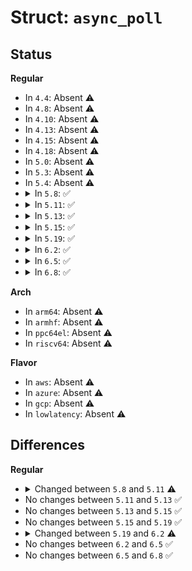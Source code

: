 # Struct: <code>async_poll</code>

## Status
<b>Regular</b>
<ul>
<li>
In <code>4.4</code>: Absent ⚠️
</li>
<li>
In <code>4.8</code>: Absent ⚠️
</li>
<li>
In <code>4.10</code>: Absent ⚠️
</li>
<li>
In <code>4.13</code>: Absent ⚠️
</li>
<li>
In <code>4.15</code>: Absent ⚠️
</li>
<li>
In <code>4.18</code>: Absent ⚠️
</li>
<li>
In <code>5.0</code>: Absent ⚠️
</li>
<li>
In <code>5.3</code>: Absent ⚠️
</li>
<li>
In <code>5.4</code>: Absent ⚠️
</li>
<li>
<details>
<summary>In <code>5.8</code>: ✅</summary>

```c
struct async_poll {
    struct io_poll_iocb poll;
    struct io_poll_iocb *double_poll;
    struct io_wq_work work;
};
```
</details>
</li>
<li>
<details>
<summary>In <code>5.11</code>: ✅</summary>

```c
struct async_poll {
    struct io_poll_iocb poll;
    struct io_poll_iocb *double_poll;
};
```
</details>
</li>
<li>
<details>
<summary>In <code>5.13</code>: ✅</summary>

```c
struct async_poll {
    struct io_poll_iocb poll;
    struct io_poll_iocb *double_poll;
};
```
</details>
</li>
<li>
<details>
<summary>In <code>5.15</code>: ✅</summary>

```c
struct async_poll {
    struct io_poll_iocb poll;
    struct io_poll_iocb *double_poll;
};
```
</details>
</li>
<li>
<details>
<summary>In <code>5.19</code>: ✅</summary>

```c
struct async_poll {
    struct io_poll_iocb poll;
    struct io_poll_iocb *double_poll;
};
```
</details>
</li>
<li>
<details>
<summary>In <code>6.2</code>: ✅</summary>

```c
struct async_poll {
    struct io_poll poll;
    struct io_cache_entry cache;
    struct io_poll *double_poll;
};
```
</details>
</li>
<li>
<details>
<summary>In <code>6.5</code>: ✅</summary>

```c
struct async_poll {
    struct io_poll poll;
    struct io_cache_entry cache;
    struct io_poll *double_poll;
};
```
</details>
</li>
<li>
<details>
<summary>In <code>6.8</code>: ✅</summary>

```c
struct async_poll {
    struct io_poll poll;
    struct io_cache_entry cache;
    struct io_poll *double_poll;
};
```
</details>
</li>
</ul>
<b>Arch</b>
<ul>
<li>
In <code>arm64</code>: Absent ⚠️
</li>
<li>
In <code>armhf</code>: Absent ⚠️
</li>
<li>
In <code>ppc64el</code>: Absent ⚠️
</li>
<li>
In <code>riscv64</code>: Absent ⚠️
</li>
</ul>
<b>Flavor</b>
<ul>
<li>
In <code>aws</code>: Absent ⚠️
</li>
<li>
In <code>azure</code>: Absent ⚠️
</li>
<li>
In <code>gcp</code>: Absent ⚠️
</li>
<li>
In <code>lowlatency</code>: Absent ⚠️
</li>
</ul>

## Differences
<b>Regular</b>
<ul>
<li>
<details>
<summary>Changed between <code>5.8</code> and <code>5.11</code> ⚠️</summary>
<ul>
<li>
<b>Field removed. </b>
<code>struct io_wq_work work</code>
</li>
</ul>
</details>
</li>
<li>
No changes between <code>5.11</code> and <code>5.13</code> ✅
</li>
<li>
No changes between <code>5.13</code> and <code>5.15</code> ✅
</li>
<li>
No changes between <code>5.15</code> and <code>5.19</code> ✅
</li>
<li>
<details>
<summary>Changed between <code>5.19</code> and <code>6.2</code> ⚠️</summary>
<ul>
<li>
<b>Field added. </b>
<code>struct io_cache_entry cache</code>
</li>
<li>
<b>Field type changed. </b>
<code>struct io_poll_iocb poll</code> ➡️ <code>struct io_poll poll</code>
</li>
<li>
<b>Field type changed. </b>
<code>struct io_poll_iocb *double_poll</code> ➡️ <code>struct io_poll *double_poll</code>
</li>
</ul>
</details>
</li>
<li>
No changes between <code>6.2</code> and <code>6.5</code> ✅
</li>
<li>
No changes between <code>6.5</code> and <code>6.8</code> ✅
</li>
</ul>
